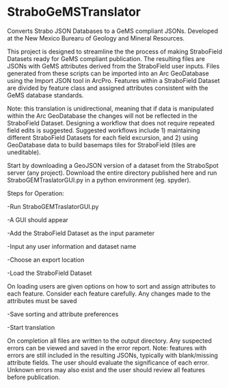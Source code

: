 # StraboGeMSTranslator
Converts Strabo JSON Databases to a GeMS compliant JSONs.
Developed at the New Mexico Burearu of Geology and Mineral Resources.

This project is designed to streamline the the process of making StraboField Datasets ready for GeMS compliant publication. The resulting files are JSONs with GeMS attributes derived from the StraboField user inputs. Files generated from these scripts can be imported into an Arc GeoDatabase using the Import JSON tool in ArcPro. Features within a StraboField Dataset are divided by feature class and assigned attributes consistent with the GeMS database standards. 

Note: this translation is unidirectional, meaning that if data is manipulated within the Arc GeoDatabase the changes will not be reflected in the StraboField Dataset. Designing a workflow that does not require repeated field edits is suggested. Suggested workflows include 1) maintaining different StraboField Datasets for each field excursion, and 2) using GeoDatabase data to build basemaps tiles for StraboField (tiles are uneditable).

Start by downloading a GeoJSON version of a dataset from the StraboSpot server (any project). Download the entire directory published here and run StraboGEMTraslatorGUI.py in a python environment (eg. spyder). 

Steps for Operation:

-Run StraboGEMTraslatorGUI.py

-A GUI should appear

-Add the StraboField Dataset as the input parameter

-Input any user information and dataset name

-Choose an export location

-Load the StraboField Dataset

On loading users are given options on how to sort and assign attributes to each feature. Consider each feature carefully. Any changes made to the attributes must be saved

-Save sorting and attribute preferences

-Start translation

On completion all files are written to the output directory. Any suspected errors can be viewed and saved in the error report. Note: features with errors are still included in the resulting JSONs, typically with blank/missing attribute fields. The user should evaluate the significance of each error. Unknown errors may also exist and the user should review all features before publication. 
